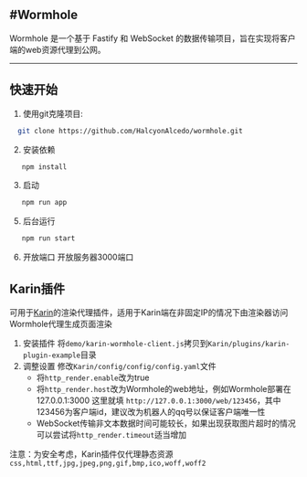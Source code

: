 #Wormhole
---
Wormhole 是一个基于 Fastify 和 WebSocket 的数据传输项目，旨在实现将客户端的web资源代理到公网。

---

## 快速开始

1. 使用git克隆项目:
 ```bash
   git clone https://github.com/HalcyonAlcedo/wormhole.git
```
2. 安装依赖
```bash
   npm install
```
3. 启动
```bash
   npm run app
```
5. 后台运行
```bash
   npm run start
```
6. 开放端口
   开放服务器3000端口

## Karin插件
可用于[Karin](https://github.com/KarinJS/Karin)的渲染代理插件，适用于Karin端在非固定IP的情况下由渲染器访问Wormhole代理生成页面渲染

1. 安装插件
   将`demo/karin-wormhole-client.js`拷贝到`Karin/plugins/karin-plugin-example`目录
2. 调整设置
   修改`Karin/config/config/config.yaml`文件
   - 将`http_render.enable`改为true
   - 将`http_render.host`改为Wormhole的web地址，例如Wormhole部署在 127.0.0.1:3000 这里就填 `http://127.0.0.1:3000/web/123456`，其中123456为客户端id，建议改为机器人的qq号以保证客户端唯一性
   - WebSocket传输非文本数据时间可能较长，如果出现获取图片超时的情况可以尝试将`http_render.timeout`适当增加

注意：为安全考虑，Karin插件仅代理静态资源`css,html,ttf,jpg,jpeg,png,gif,bmp,ico,woff,woff2`
